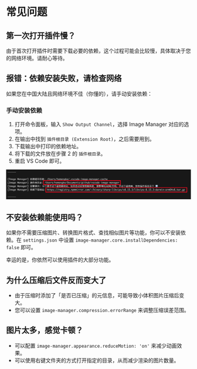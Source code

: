 # 常见问题

## 第一次打开插件慢？

由于首次打开插件时需要下载必要的依赖，这个过程可能会比较慢，具体取决于您的网络环境。请耐心等待。

## 报错：依赖安装失败，请检查网络

如果您在中国大陆且网络环境不佳（你懂的），请手动安装依赖：

### 手动安装依赖

1. 打开命令面板，输入 `Show Output Channel`，选择 Image Manager 对应的选项。
2. 在输出中找到 `插件根目录 (Extension Root)`，之后需要用到。
3. 下载输出中打印的依赖地址。
4. 将下载的文件放在步骤 2 的 `插件根目录`。
5. 重启 VS Code 即可。

![输出](./images/output.png)

## 不安装依赖能使用吗？

如果你不需要压缩图片、转换图片格式、查找相似图片等功能，你可以不安装依赖。在 `settings.json` 中设置 `image-manager.core.installDependencies: false` 即可。

幸运的是，你依然可以使用插件的大部分功能。

## 为什么压缩后文件反而变大了

- 由于压缩时添加了「是否已压缩」的元信息，可能导致小体积图片压缩后变大。
- 您可以设置 `image-manager.compression.errorRange` 来调整压缩误差范围。

## 图片太多，感觉卡顿？

- 可以配置 `image-manager.appearance.reduceMotion: 'on'` 来减少动画效果。
- 可以使用右键文件夹的方式打开指定的目录，从而减少渲染的图片数量。
